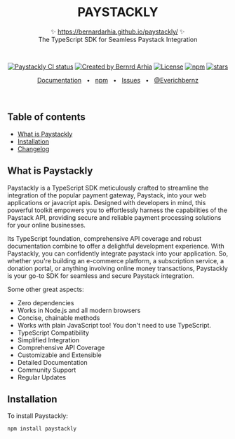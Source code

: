 <p align="center">
  <h1 align="center">PAYSTACKLY</h1>
  <p align="center">
    ✨ <a href="https://bernardarhia.github.io/paystackly/">https://bernardarhia.github.io/paystackly/</a> ✨
    <br/>
     The TypeScript SDK for Seamless Paystack Integration
  </p>
</p>
<br/>
<p align="center">
<a href="https://github.com/bernardarhia/paystackly/actions?query=branch%3Amaster"><img src="https://github.com/bernardarhia/paystackly/actions/workflows/main.yaml/badge.svg?event=push&branch=master" alt="Paystackly CI status" /></a>
<a href="https://twitter.com/Everichbernz" rel="nofollow"><img src="https://img.shields.io/badge/created%20by-@everichbernz-4BBAAB.svg" alt="Created by Bernrd Arhia"></a>
<a href="https://opensource.org/licenses/MIT" rel="nofollow"><img src="https://img.shields.io/github/license/bernardarhia/paystackly" alt="License"></a>
<a href="https://www.npmjs.com/package/paystackly" rel="nofollow"><img src="https://img.shields.io/npm/dw/paystackly.svg" alt="npm"></a>
<a href="https://www.npmjs.com/package/paystackly" rel="nofollow"><img src="https://img.shields.io/github/stars/bernardarhia/paystackly" alt="stars"></a>
</p>

<div align="center">
  <a href="https://bernardarhia.github.io/paystackly">Documentation</a>
  <span>&nbsp;&nbsp;•&nbsp;&nbsp;</span>
  <a href="https://www.npmjs.com/package/paystackly">npm</a>
  <span>&nbsp;&nbsp;•&nbsp;&nbsp;</span>
  <a href="https://github.com/bernardarhia/paystackly/issues/new">Issues</a>
  <span>&nbsp;&nbsp;•&nbsp;&nbsp;</span>
  <a href="https://twitter.com/everichbernz">@Everichbernz</a>
  <br />
</div>

<br/>
<br/>

## Table of contents

- [What is Paystackly](#what-is-paystackly)
- [Installation](#installation)
- [Changelog](#changelog)

## What is Paystackly

Paystackly is a TypeScript SDK meticulously crafted to streamline the integration of the popular payment gateway, Paystack, into your web applications or javacript apis. Designed with developers in mind, this powerful toolkit empowers you to effortlessly harness the capabilities of the Paystack API, providing secure and reliable payment processing solutions for your online businesses.

Its TypeScript foundation, comprehensive API coverage and robust documentation combine to offer a delightful development experience. With Paystackly, you can confidently integrate paystack into your application. So, whether you're building an e-commerce platform, a subscription service, a donation portal, or anything involving online money transactions, Paystackly is your go-to SDK for seamless and secure Paystack integration.

Some other great aspects:

- Zero dependencies
- Works in Node.js and all modern browsers
- Concise, chainable methods
- Works with plain JavaScript too! You don't need to use TypeScript.
- TypeScript Compatibility
- Simplified Integration
- Comprehensive API Coverage
- Customizable and Extensible
- Detailed Documentation
- Community Support
- Regular Updates

## Installation

To install Paystackly:

```sh
npm install paystackly
```